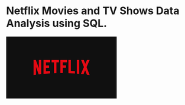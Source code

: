 # Netflix Movies and TV Shows Data Analysis using SQL.

![Netflix Logo](https://github.com/Varun2100/netflix_sql_Project/blob/16e847efef1f3ffbcaf6b2596a71476a4fc1996b/netflix%20logo.png)
